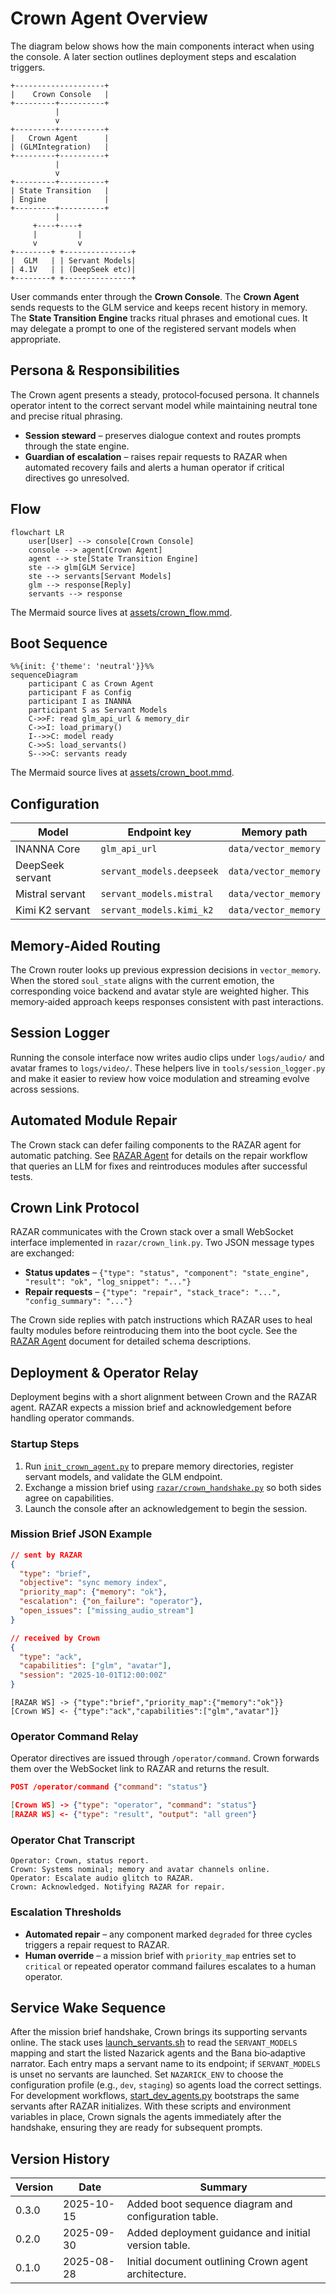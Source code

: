 # Crown Agent Overview

The diagram below shows how the main components interact when using the console. A later section outlines deployment steps and escalation triggers.

```
+--------------------+
|    Crown Console   |
+---------+----------+
          |
          v
+---------+----------+
|   Crown Agent      |
| (GLMIntegration)   |
+---------+----------+
          |
          v
+---------+----------+
| State Transition   |
| Engine             |
+---------+----------+
          |
     +----+----+
     |         |
     v         v
+--------+ +---------------+
|  GLM   | | Servant Models|
| 4.1V   | | (DeepSeek etc)|
+--------+ +---------------+
```

User commands enter through the **Crown Console**. The **Crown Agent** sends
requests to the GLM service and keeps recent history in memory. The
**State Transition Engine** tracks ritual phrases and emotional cues. It may
delegate a prompt to one of the registered servant models when appropriate.

## Persona & Responsibilities

The Crown agent presents a steady, protocol‑focused persona. It channels
operator intent to the correct servant model while maintaining neutral tone
and precise ritual phrasing.

- **Session steward** – preserves dialogue context and routes prompts through
  the state engine.
- **Guardian of escalation** – raises repair requests to RAZAR when automated
  recovery fails and alerts a human operator if critical directives go
  unresolved.

## Flow

```mermaid
flowchart LR
    user[User] --> console[Crown Console]
    console --> agent[Crown Agent]
    agent --> ste[State Transition Engine]
    ste --> glm[GLM Service]
    ste --> servants[Servant Models]
    glm --> response[Reply]
    servants --> response
```

The Mermaid source lives at [assets/crown_flow.mmd](assets/crown_flow.mmd).

## Boot Sequence

```mermaid
%%{init: {'theme': 'neutral'}}%%
sequenceDiagram
    participant C as Crown Agent
    participant F as Config
    participant I as INANNA
    participant S as Servant Models
    C->>F: read glm_api_url & memory_dir
    C->>I: load_primary()
    I-->>C: model ready
    C->>S: load_servants()
    S-->>C: servants ready
```

The Mermaid source lives at [assets/crown_boot.mmd](assets/crown_boot.mmd).

## Configuration

| Model | Endpoint key | Memory path |
|-------|--------------|-------------|
| INANNA Core | `glm_api_url` | `data/vector_memory` |
| DeepSeek servant | `servant_models.deepseek` | `data/vector_memory` |
| Mistral servant | `servant_models.mistral` | `data/vector_memory` |
| Kimi K2 servant | `servant_models.kimi_k2` | `data/vector_memory` |

## Memory‑Aided Routing

The Crown router looks up previous expression decisions in `vector_memory`. When the stored `soul_state` aligns with the current emotion, the corresponding voice backend and avatar style are weighted higher. This memory‑aided approach keeps responses consistent with past interactions.

## Session Logger

Running the console interface now writes audio clips under `logs/audio/` and avatar frames to `logs/video/`. These helpers live in `tools/session_logger.py` and make it easier to review how voice modulation and streaming evolve across sessions.

## Automated Module Repair

The Crown stack can defer failing components to the RAZAR agent for automatic
patching. See [RAZAR Agent](RAZAR_AGENT.md) for details on the repair workflow
that queries an LLM for fixes and reintroduces modules after successful tests.

## Crown Link Protocol

RAZAR communicates with the Crown stack over a small WebSocket interface
implemented in `razar/crown_link.py`. Two JSON message types are exchanged:

- **Status updates** – `{"type": "status", "component": "state_engine", "result": "ok", "log_snippet": "..."}`
- **Repair requests** – `{"type": "repair", "stack_trace": "...", "config_summary": "..."}`

The Crown side replies with patch instructions which RAZAR uses to heal faulty
modules before reintroducing them into the boot cycle. See the
[RAZAR Agent](RAZAR_AGENT.md#crown-link-protocol) document for detailed schema
descriptions.

## Deployment & Operator Relay

Deployment begins with a short alignment between Crown and the RAZAR agent.
RAZAR expects a mission brief and acknowledgement before handling operator
commands.

### Startup Steps

1. Run [`init_crown_agent.py`](../init_crown_agent.py) to prepare memory
directories, register servant models, and validate the GLM endpoint.
2. Exchange a mission brief using [`razar/crown_handshake.py`](../razar/crown_handshake.py)
so both sides agree on capabilities.
3. Launch the console after an acknowledgement to begin the session.

### Mission Brief JSON Example

```json
// sent by RAZAR
{
  "type": "brief",
  "objective": "sync memory index",
  "priority_map": {"memory": "ok"},
  "escalation": {"on_failure": "operator"},
  "open_issues": ["missing_audio_stream"]
}

// received by Crown
{
  "type": "ack",
  "capabilities": ["glm", "avatar"],
  "session": "2025-10-01T12:00:00Z"
}
```

```text
[RAZAR WS] -> {"type":"brief","priority_map":{"memory":"ok"}}
[Crown WS] <- {"type":"ack","capabilities":["glm","avatar"]}
```

### Operator Command Relay

Operator directives are issued through `/operator/command`. Crown forwards them
over the WebSocket link to RAZAR and returns the result.

```json
POST /operator/command {"command": "status"}

[Crown WS] -> {"type": "operator", "command": "status"}
[RAZAR WS] <- {"type": "result", "output": "all green"}
```

### Operator Chat Transcript

```text
Operator: Crown, status report.
Crown: Systems nominal; memory and avatar channels online.
Operator: Escalate audio glitch to RAZAR.
Crown: Acknowledged. Notifying RAZAR for repair.
```

### Escalation Thresholds

- **Automated repair** – any component marked `degraded` for three cycles
  triggers a repair request to RAZAR.
- **Human override** – a mission brief with `priority_map` entries set to
  `critical` or repeated operator command failures escalates to a human
  operator.

## Service Wake Sequence

After the mission brief handshake, Crown brings its supporting servants
online. The stack uses [launch_servants.sh](../launch_servants.sh) to read the
`SERVANT_MODELS` mapping and start the listed Nazarick agents and the Bana
bio‑adaptive narrator. Each entry maps a servant name to its endpoint; if
`SERVANT_MODELS` is unset no servants are launched. Set `NAZARICK_ENV` to choose
the configuration profile (e.g., `dev`, `staging`) so agents load the correct
settings. For development workflows,
[start_dev_agents.py](../start_dev_agents.py) bootstraps the same servants after
RAZAR initializes. With these scripts and environment variables in place, Crown
signals the agents immediately after the handshake, ensuring they are ready for
subsequent prompts.

## Version History

| Version | Date       | Summary |
|---------|------------|---------|
| 0.3.0   | 2025-10-15 | Added boot sequence diagram and configuration table. |
| 0.2.0   | 2025-09-30 | Added deployment guidance and initial version table. |
| 0.1.0   | 2025-08-28 | Initial document outlining Crown agent architecture. |
